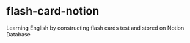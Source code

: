 # flash-card-notion
Learning English by constructing flash cards test and stored on Notion Database

